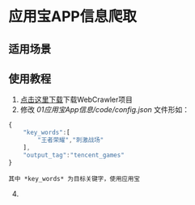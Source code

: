 # 应用宝APP信息爬取
## 适用场景

## 使用教程
1. [点击这里下载][1]下载WebCrawler项目
2. 修改 *01应用宝App信息/code/config.json* 文件形如：
```javascript
{
    "key_words":[
        "王者荣耀","刺激战场"
    ],
    "output_tag":"tencent_games"
}
```
    其中 *key_words* 为目标关键字，使用应用宝
4. 

[1]:https://github.com/Colin-zh/WebCrawler/archive/main.zip
